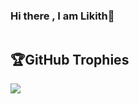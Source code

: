### Hi there , I am Likith👋

<!-- ![Github stats](https://github-readme-stats.vercel.app/api?username=likith1908) -->


<!-- # 💻Tech Stack
![C](https://img.shields.io/badge/c-%2300599C.svg?style=plastic&logo=c&logoColor=white) ![Python](https://img.shields.io/badge/python-3670A0?style=plastic&logo=python&logoColor=ffdd54) ![NumPy](https://img.shields.io/badge/numpy-%23013243.svg?style=plastic&logo=numpy&logoColor=white) ![Pandas](https://img.shields.io/badge/pandas-%23150458.svg?style=plastic&logo=pandas&logoColor=white) ![Plotly](https://img.shields.io/badge/Plotly-%233F4F75.svg?style=plastic&logo=plotly&logoColor=white) ![PyTorch](https://img.shields.io/badge/PyTorch-%23EE4C2C.svg?style=plastic&logo=PyTorch&logoColor=white) ![scikit-learn](https://img.shields.io/badge/scikit--learn-%23F7931E.svg?style=plastic&logo=scikit-learn&logoColor=white) ![TensorFlow](https://img.shields.io/badge/TensorFlow-%23FF6F00.svg?style=plastic&logo=TensorFlow&logoColor=white) -->
<!-- # 📊GitHub Stats : -->
<img align="center" src="https://github-readme-stats.vercel.app/api?username=likith1908&include_all_commits=true&count_private=true&show_icons=true&line_height=20&title_color=7A7ADB&icon_color=2234AE&text_color=D3D3D3&bg_color=0,000000,130F40" alt="">

</br>
<!-- ![](https://github-readme-streak-stats.herokuapp.com/?user=likith1908&theme=radical&hide_border=false)<br/> -->
<!-- ![](https://github-readme-stats.vercel.app/api/top-langs/?username=likith1908&theme=radical&hide_border=false&include_all_commits=false&count_private=false&layout=compact) -->

## 🏆GitHub Trophies
![](https://github-trophies.vercel.app/?username=likith1908&theme=radical&no-frame=false&no-bg=false&margin-w=4)


<!--
**likith1908/likith1908** is a ✨ _special_ ✨ repository because its `README.md` (this file) appears on your GitHub profile.

Here are some ideas to get you started:

- 🔭 I’m currently working on ...
- 🌱 I’m currently learning ...
- 👯 I’m looking to collaborate on ...
- 🤔 I’m looking for help with ...
- 💬 Ask me about ...
- 📫 How to reach me: ...
- 😄 Pronouns: ...
- ⚡ Fun fact: ...
-->
